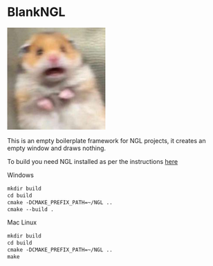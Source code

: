 # BlankNGL

![gasp](doc/gasp.jpg)

This is an empty boilerplate framework for NGL projects, it creates an empty window and draws nothing.

To build you need NGL installed as per the instructions [here](https://github.com/NCCA/NGL)

Windows

```
mkdir build
cd build
cmake -DCMAKE_PREFIX_PATH=~/NGL ..
cmake --build .

```

Mac Linux


```
mkdir build
cd build
cmake -DCMAKE_PREFIX_PATH=~/NGL ..
make 
```
